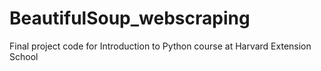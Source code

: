# BeautifulSoup_webscraping
Final project code for Introduction to Python course at Harvard Extension School
